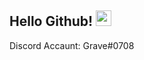 ## Hello Github! <img src="https://cdn.discordapp.com/emojis/888711638755188766.png" width="25px">

Discord Accaunt:
Grave#0708
